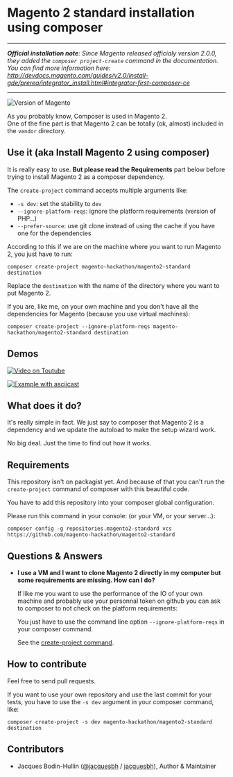 # Magento 2 standard installation using composer

---

*__Official installation note__: Since Magento released officialy version 2.0.0, they added the `composer project-create` command in the documentation. You can find more information here: <http://devdocs.magento.com/guides/v2.0/install-gde/prereq/integrator_install.html#integrator-first-composer-ce>*

---

![Version of Magento](https://img.shields.io/badge/Version%20of%20Magento%20installed%20by%20this%20project-2.0.4-green.svg)

As you probably know, Composer is used in Magento 2.  
One of the fine part is that Magento 2 can be totally (ok, almost) included in the `vendor` directory.

## Use it (aka Install Magento 2 using composer)

It is really easy to use. **But please read the Requirements** part below before trying to install Magento 2 as a composer dependency.

The `create-project` command accepts multiple arguments like:

* `-s dev`: set the stability to `dev`
* `--ignore-platform-reqs`: ignore the platform requirements (version of PHP…)
* `--prefer-source`: use git clone instead of using the cache if you have one for the dependencies

According to this if we are on the machine where you want to run Magento 2, you just have to run:

	composer create-project magento-hackathon/magento2-standard destination

Replace the `destination` with the name of the directory where you want to put Magento 2.

If you are, like me, on your own machine and you don't have all the dependencies for Magento (because you use virtual machines):

	composer create-project --ignore-platform-reqs magento-hackathon/magento2-standard destination

## Demos

[![Video on Toutube](https://i.ytimg.com/vi/gmz9h8g6Gk8/maxresdefault.jpg)](https://www.youtube.com/watch?v=gmz9h8g6Gk8)

[![Example with asciicast](https://asciinema.org/a/30082.png)](https://asciinema.org/a/30082)

## What does it do?

It's really simple in fact. We just say to composer that Magento 2 is a dependency and we update the autoload to make the setup wizard work.

No big deal. Just the time to find out how it works.

## Requirements

This repository isn't on packagist yet. And because of that you can't run the `create-project` command of composer with this beautiful code.

You have to add this repository into your composer global configuration.

Please run this command in your console: (or your VM, or your server…):

	composer config -g repositories.magento2-standard vcs https://github.com/magento-hackathon/magento2-standard
	
## Questions & Answers

* **I use a VM and I want to clone Magento 2 directly in my computer but some requirements are missing. How can I do?**

	If like me you want to use the performance of the IO of your own machine and probably use your personnal token on github you can ask to composer to not check on the platform requirements:

	You just have to use the command line option `--ignore-platform-reqs` in your composer command.  

	See the [create-project command][create-project-command].

## How to contribute

Feel free to send pull requests.

If you want to use your own repository and use the last commit for your tests, you have to use the `-s dev` argument in your composer command, like:

	composer create-project -s dev magento-hackathon/magento2-standard destination

## Contributors

* Jacques Bodin-Hullin ([@jacquesbh](https://github.com/jacquesbh) / [jacquesbh](http://twitter.com/jacquesbh)), Author & Maintainer


[create-project-command]: https://getcomposer.org/doc/03-cli.md#create-project
